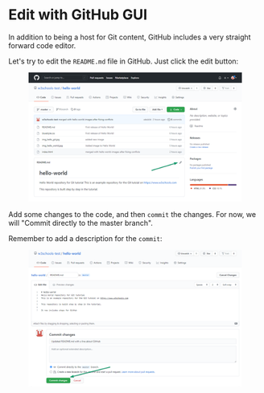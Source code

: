 # Edit with GitHub GUI

In addition to being a host for Git content, GitHub includes a very straight forward code editor.

Let's try to edit the `README.md` file in GitHub. Just click the edit button:

<figure><img src="../../.gitbook/assets/image (4).png" alt=""><figcaption></figcaption></figure>

Add some changes to the code, and then `commit` the changes. For now, we will "Commit directly to the master branch".

Remember to add a description for the `commit`:

<figure><img src="../../.gitbook/assets/image (1) (1) (1).png" alt=""><figcaption></figcaption></figure>
